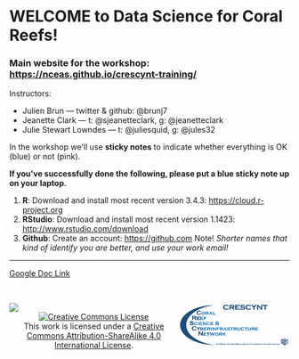 # WELCOME to Data Science for Coral Reefs!

### Main website for the workshop: https://nceas.github.io/crescynt-training/

Instructors: 

- Julien Brun — twitter & github: @brunj7
- Jeanette Clark — t: @sjeanetteclark, g: @jeanetteclark
- Julie Stewart Lowndes — t: @juliesquid, g: @jules32

In the workshop we'll use **sticky notes** to indicate whether everything is OK (blue) or not (pink).

**If you've successfully done the following, please put a blue sticky note up on your laptop.** 

1. **R**: Download and install most recent version 3.4.3: https://cloud.r-project.org
1. **RStudio**: Download and install most recent version 1.1423: http://www.rstudio.com/download
1. **Github**: Create an account: https://github.com Note! *Shorter names that kind of identify you are better, and use your work email!*


----

[Google Doc Link](https://docs.google.com/document/d/1UaKHPpz3cgcwUrY_M68zGfahmewdLuPMRQUJJZFiKRg/edit#)



<div>
  <p><br /></p>
  <p><a rel="license" href="https://www.nceas.ucsb.edu/"><img  src="https://www.nceas.ucsb.edu/files/logos/NCEAS/NCEAS-full%20logo-4C.jpg" width="250px" align="left" /></a> <a rel="license" href="https://www.earthcube.org/group/crescynt-coral-reef-science-cyberinfrastructure-network"><img src="images/CRESCYNT_logo.png" width="200px" align="right"/></a></p>
  <p align="center"><a rel="license" href="http://creativecommons.org/licenses/by-sa/4.0/"><img alt="Creative Commons License" style="border-width:0" src="https://i.creativecommons.org/l/by-sa/4.0/88x31.png"  /></a><br />This work is licensed under a <a rel="license" href="http://creativecommons.org/licenses/by-sa/4.0/">Creative Commons Attribution-ShareAlike 4.0 International License</a>. </p>
</div>
